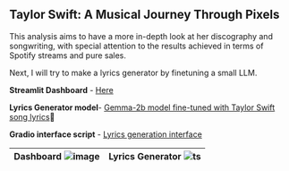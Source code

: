 ## Taylor Swift: A Musical Journey Through Pixels

This analysis aims to have a more in-depth look at her discography and songwriting, with special attention to the results achieved in terms of Spotify streams and pure sales.

Next, I will try to make a lyrics generator by finetuning a small LLM.

**Streamlit Dashboard** - [Here](https://storyinpixels-taylorswift.streamlit.app/)

**Lyrics Generator model**- [Gemma-2b model fine-tuned with Taylor Swift song lyrics](https://huggingface.co/LuciexJune/Gemma_2b_LoRA_tuned)🤗

**Gradio interface script** - [Lyrics generation interface](Taylor_Swift_lyrics/Gemma_2b_LoRA_tuning)

| Dashboard ![image](https://github.com/Elsword016/Story_in_pixels/assets/29883365/9048d7e9-0f37-4f97-bf43-d53713a62b87) | Lyrics Generator ![ts](https://github.com/Elsword016/Story_in_pixels/assets/29883365/7b7c066b-6ede-47bd-a394-1bd5c55b4410)
| ------------------------------------------------------------------------------------------------------------ | ---------------------------------------------------------------------------------------------------------|




